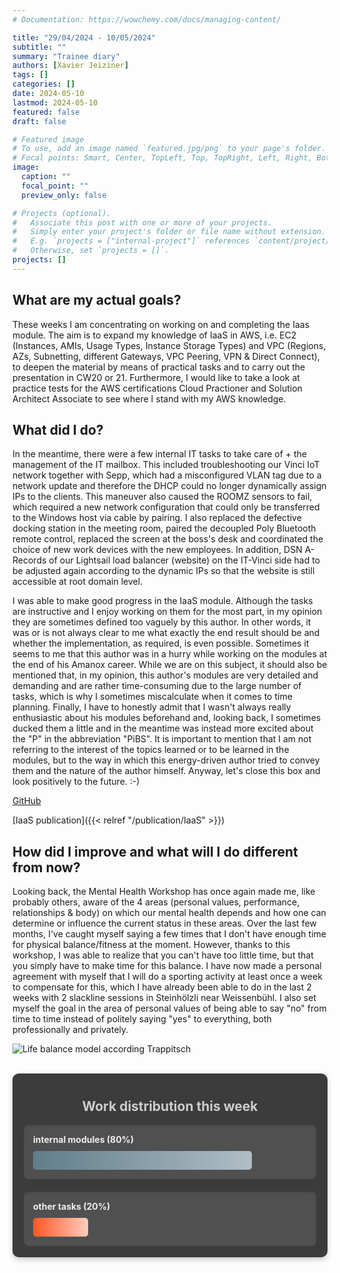 ```yaml
---
# Documentation: https://wowchemy.com/docs/managing-content/

title: "29/04/2024 - 10/05/2024"
subtitle: ""
summary: "Trainee diary"
authors: [Xavier Jeiziner]
tags: []
categories: []
date: 2024-05-10
lastmod: 2024-05-10
featured: false
draft: false

# Featured image
# To use, add an image named `featured.jpg/png` to your page's folder.
# Focal points: Smart, Center, TopLeft, Top, TopRight, Left, Right, BottomLeft, Bottom, BottomRight.
image:
  caption: ""
  focal_point: ""
  preview_only: false

# Projects (optional).
#   Associate this post with one or more of your projects.
#   Simply enter your project's folder or file name without extension.
#   E.g. `projects = ["internal-project"]` references `content/project/deep-learning/index.md`.
#   Otherwise, set `projects = []`.
projects: []
---
```


## What are my actual goals?

These weeks I am concentrating on working on and completing the Iaas module. The aim is to expand my knowledge of IaaS in AWS, i.e. EC2 (Instances, AMIs, Usage Types, Instance Storage Types) and VPC (Regions, AZs, Subnetting, different Gateways, VPC Peering, VPN & Direct Connect), to deepen the material by means of practical tasks and to carry out the presentation in CW20 or 21. Furthermore, I would like to take a look at practice tests for the AWS certifications Cloud Practioner and Solution Architect Associate to see where I stand with my AWS knowledge.

## What did I do?

In the meantime, there were a few internal IT tasks to take care of + the management of the IT mailbox. This included troubleshooting our Vinci IoT network together with Sepp, which had a misconfigured VLAN tag due to a network update and therefore the DHCP could no longer dynamically assign IPs to the clients. This maneuver also caused the ROOMZ sensors to fail, which required a new network configuration that could only be transferred to the Windows host via cable by pairing. I also replaced the defective docking station in the meeting room, paired the decoupled Poly Bluetooth remote control, replaced the screen at the boss's desk and coordinated the choice of new work devices with the new employees. In addition, DSN A-Records of our Lightsail load balancer (website) on the IT-Vinci side had to be adjusted again according to the dynamic IPs so that the website is still accessible at root domain level.

I was able to make good progress in the IaaS module. Although the tasks are instructive and I enjoy working on them for the most part, in my opinion they are sometimes defined too vaguely by this author. In other words, it was or is not always clear to me what exactly the end result should be and whether the implementation, as required, is even possible. Sometimes it seems to me that this author was in a hurry while working on the modules at the end of his Amanox career. While we are on this subject, it should also be mentioned that, in my opinion, this author's modules are very detailed and demanding and are rather time-consuming due to the large number of tasks, which is why I sometimes miscalculate when it comes to time planning. Finally, I have to honestly admit that I wasn't always really enthusiastic about his modules beforehand and, looking back, I sometimes ducked them a little and in the meantime was instead more excited about the "P" in the abbreviation "PiBS". It is important to mention that I am not referring to the interest of the topics learned or to be learned in the modules, but to the way in which this energy-driven author tried to convey them and the nature of the author himself. Anyway, let's close this box and look positively to the future. :-)

[GitHub](https://github.com/JEX-98/aws/tree/main/Iaas)

[IaaS publication]({{< relref "/publication/IaaS" >}})

## How did I improve and what will I do different from now?

Looking back, the Mental Health Workshop has once again made me, like probably others, aware of the 4 areas (personal values, performance, relationships & body) on which our mental health depends and how one can determine or influence the current status in these areas. Over the last few months, I've caught myself saying a few times that I don't have enough time for physical balance/fitness at the moment. However, thanks to this workshop, I was able to realize that you can't have too little time, but that you simply have to make time for this balance. I have now made a personal agreement with myself that I will do a sporting activity at least once a week to compensate for this, which I have already been able to do in the last 2 weeks with 2 slackline sessions in Steinhölzli near Weissenbühl. I also set myself the goal in the area of personal values of being able to say "no" from time to time instead of politely saying "yes" to everything, both professionally and privately.

![Life balance model according Trappitsch](life-balance.jpg "Life balance model according Trappitsch")

<br>
<div style="padding: 18px; padding-top: 10px; color: #eee; background-color: #3c3c3c; border-radius: 10px; box-shadow: 0 4px 8px rgba(0,0,0,0.2);">
  <h2 style="text-align: center; color: #ccc;">Work distribution this week</h2>
  <div style="background-color: #505050; padding: 15px; margin-bottom: 20px; border-radius: 8px; color: #eee; box-shadow: inset 0 2px 4px rgba(0,0,0,0.1);">
    <strong>internal modules (80%)</strong>
    <div style="width: 80%; height: 30px; background: linear-gradient(to right, #607D8B 0%, #B0BEC5 100%); border-radius: 5px; margin-top: 10px;"></div>
  </div>
  <div style="background-color: #505050; padding: 15px; border-radius: 8px; color: #eee; box-shadow: inset 0 2px 4px rgba(0,0,0,0.1);">
    <strong>other tasks (20%)</strong>
    <div style="width: 20%; height: 30px; background: linear-gradient(to right, #FF5722 0%, #FFCCBC 100%); border-radius: 5px; margin-top: 10px;"></div>
  </div>
</div>
